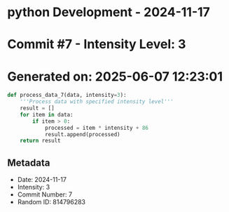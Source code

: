 ﻿# python Development - 2024-11-17
# Commit #7 - Intensity Level: 3
# Generated on: 2025-06-07 12:23:01
```python
def process_data_7(data, intensity=3):
    '''Process data with specified intensity level'''
    result = []
    for item in data:
        if item > 0:
            processed = item * intensity + 86
            result.append(processed)
    return result
```
## Metadata
- Date: 2024-11-17
- Intensity: 3
- Commit Number: 7
- Random ID: 814796283
